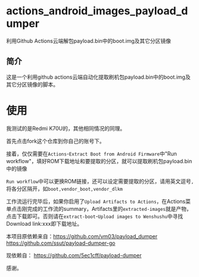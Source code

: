 # actions_android_images_payload_dumper
利用Github Actions云端解包payload.bin中的boot.img及其它分区镜像


## 简介 ##
这是一个利用github actions云端自动化提取刷机包payload.bin中的boot.img及其它分区镜像的脚本。

# 使用

我测试的是Redmi K70U的，其他相同情况的同理。

首先点击fork这个仓库到你自己的账号下。 
 
接着，仅仅需要在`Actions`-`Extract Boot from Android Firmware`中"Run workflow"，填好ROM下载地址和要提取的分区，就可以提取刷机包payload.bin中的镜像

`Run workflow`中可以更换ROM链接，还可以设定需要提取的分区，请用英文逗号`,`将各分区隔开，如`boot,vendor_boot,vendor_dlkm`

工作流运行完毕后，如果你启用了`Upload Artifacts to Actions`，在Actions菜单点击刚完成的工作流的summary，Artifacts里的`extracted-images`就是产物，点击下载即可。否则请在`extract-boot`-`Upload images to Wenshushu`中寻找Download link:xxx即下载地址。

本项目原依赖来自：https://github.com/vm03/payload_dumper
https://github.com/ssut/payload-dumper-go

现依赖自：
https://github.com/5ec1cff/payload-dumper

感谢。
